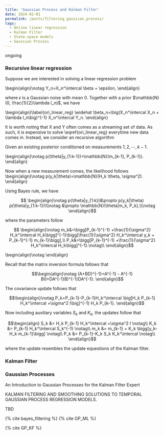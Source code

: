 ```yaml
---
title: 'Gaussian Process and Kalman Filter'
date: 2024-02-01
permalink: /posts/filtering_gaussian_process/
tags:
  - Online linear regression
  - Kalman Filter
  - State-space models
  - Gaussian Process
---
```


ongoing

### Recursive linear regression

Suppose we are interested in solving a linear regression problem

\begin{align}\notag
Y_n=X_n^\intercal \beta + \epsilon,
\end{align}

where $\epsilon$ is a Gaussian noise with mean $0$. Together with a prior $\mathbb{N}(0, \frac{1}{2}\lambda I_n)$, we have

\begin{align}\label{ori_linear_reg}
\widehat \beta_n=\big(X_n^\intercal X_n + \lambda I_n\big)^{-1} X_n^\intercal Y_n.
\end{align}

It is worth noting that X and Y often comes as a streaming set of data. As such, it is expensive to solve \eqref{ori_linear_reg} everytime new data comes in. Instead, we consider an recursive algorithm

Given an existing posterior conditioned on measurements $1,2,\cdots, k-1$.

\begin{align}\notag
p(\theta|y_{1:k-1})=\mathbb{N}(m_{k-1}, P_{k-1}).
\end{align}

Now when a new measurement comes, the likelihood follows
\begin{align}\notag
p(y_k|\theta)=\mathbb{N}(H_k \theta, \sigma^2).
\end{align}

Using Bayes rule, we have

$$
\begin{align}\notag
p(\theta|y_{1:k})&\propto p(y_k|\theta) p(\theta|y_{1:k-1})\\\notag
                 &\propto \mathbb{N}(\theta|m_k, P_k),\\\notag
\end{align}$$

where the parameters follow

$$
\begin{align}\notag
m_k&=\bigg[P_{k-1}^{-1} +\frac{1}{\sigma^2} H_k^\intercal H_k\bigg]^{-1}\bigg[\frac{1}{\sigma^2} H_k^\intercal y_k + P_{k-1}^{-1} m_{k-1}\bigg],\\
P_k&=\bigg[P_{k-1}^{-1} +\frac{1}{\sigma^2} H_k^\intercal H_k\bigg]^{-1}.\notag\\
\end{align}$$

\begin{align}\notag
\end{align}

Recall that the matrix inversion formula follows that 

$$\begin{align}\notag
(A+BD)^{-1}=A^{-1} - A^{-1} B(I+DA^{-1}B)^{-1}DA^{-1}.
\end{align}$$

The covariance update follows that

$$\begin{align}\notag
P_k=P_{k-1}-P_{k-1}H_k^\intercal \big[H_k P_{k-1} H_k^\intercal +\sigma^2 I\big]^{-1} H_k P_{k-1}.
\end{align}$$

Now including auxiliary variables $S_k$ and $K_k$, the updates follow that

$$\begin{align}
S_k &= H_k P_{k-1} H_k^\intercal +\sigma^2 I \notag\\
K_k &= P_{k-1} H_k^\intercal S_k^{-1} \notag\\
m_k &= m_{k-1} + K_k \bigg[y_k-H_k m_{k-1}\bigg] \notag\\
P_k &= P_{k-1}-K_k S_k K_k^\intercal \notag\\
\end{align}$$

where the update resembles the update equestions of the Kalman filter.
### Kalman Filter


### Gaussian Processes
An Introduction to Gaussian Processes for the Kalman Filter
Expert

KALMAN FILTERING AND SMOOTHING SOLUTIONS TO TEMPORAL GAUSSIAN
PROCESS REGRESSION MODELS. 

TBD


{% cite bayes_filtering %}
{% cite GP_ML %}

{% cite GP_KF %}
